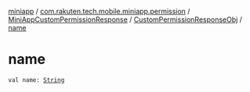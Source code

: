[miniapp](../../../index.md) / [com.rakuten.tech.mobile.miniapp.permission](../../index.md) / [MiniAppCustomPermissionResponse](../index.md) / [CustomPermissionResponseObj](index.md) / [name](./name.md)

# name

`val name: `[`String`](https://kotlinlang.org/api/latest/jvm/stdlib/kotlin/-string/index.html)